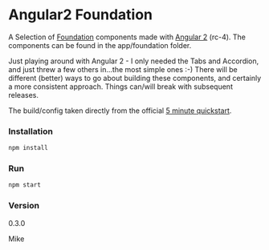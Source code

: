 # Angular2 Foundation

A Selection of [Foundation](http://foundation.zurb.com/) components made with [Angular 2](https://angular.io) (rc-4). The components can be found in the app/foundation folder.

Just playing around with Angular 2 - I only needed the Tabs and Accordion, and just threw a few others in...the most simple ones :-) There will be different (better) ways to go about building these components, and certainly a more consistent approach. Things can/will break with subsequent releases.

The build/config taken directly from the official [5 minute quickstart](https://angular.io/docs/ts/latest/quickstart.html).

### Installation
```javascript
npm install
```

### Run
```javascript
npm start
```

### Version
0.3.0


Mike